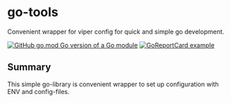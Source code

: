# go-tools

Convenient wrapper for viper config for quick and simple go development.

[![GitHub go.mod Go version of a Go module](https://img.shields.io/github/go-mod/go-version/tilseiffert/go-tools-config.svg)](https://github.com/tilseiffert/go-tools-config)
[![GoReportCard example](https://goreportcard.com/badge/github.com/tilseiffert/go-tools-config)](https://goreportcard.com/report/github.com/tilseiffert/go-tools-config)

## Summary

This simple go-library is convenient wrapper to
set up configuration with ENV and config-files.
